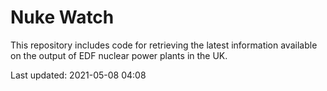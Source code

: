 # Nuke Watch

This repository includes code for retrieving the latest information available on the output of EDF nuclear power plants in the UK.

Last updated: 2021-05-08 04:08